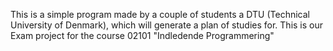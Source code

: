 This is a simple program made by a couple of students a DTU (Technical University of Denmark), which will generate a plan of studies for. This is our Exam project for the course 02101 "Indledende Programmering"